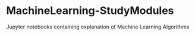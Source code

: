 # MachineLearning-StudyModules
Jupyter notebooks containing explanation of Machine Learning Algorithms
